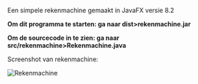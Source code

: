 Een simpele rekenmachine gemaakt in JavaFX versie 8.2 

**Om dit programma te starten: ga naar dist>rekenmachine.jar**

**Om de sourcecode in te zien: ga naar src/rekenmachine>Rekenmachine.java**


Screenshot van rekenmachine:

![Rekenmachine](https://github.com/RubenLeenknegt/Rekenmachine/assets/161021330/96c31af0-12d5-4fa7-b298-3b5b7fa1970b)
&nbsp;
&nbsp;
&nbsp;
&nbsp;

